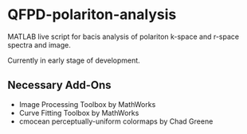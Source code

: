 # QFPD-polariton-analysis

MATLAB live script for bacis analysis of polariton k-space and r-space spectra and image.

Currently in early stage of development.

## Necessary Add-Ons

- Image Processing Toolbox by MathWorks
- Curve Fitting Toolbox by MathWorks
- cmocean perceptually-uniform colormaps by Chad Greene
